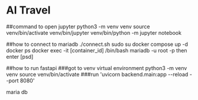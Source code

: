
# AI Travel

##command to open jupyter
python3 -m venv venv
source venv/bin/activate
venv/bin/jupyter
venv/bin/python -m jupyter notebook


##how to connect to mariadb
 ./connect.sh
 sudo su
  docker compose up -d
docker ps
docker exec -it [container_id] /bin/bash
mariadb -u root -p
then enter [psd]

##how to run fastapi
###got to venv virtual environment
   python3 -m venv venv
   source venv/bin/activate
###run 'uvicorn backend.main:app --reload --port 8080'

maria db